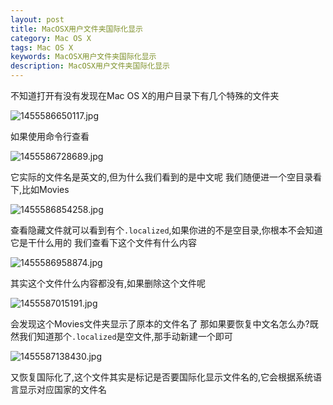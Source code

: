 ```yaml
---
layout: post
title: MacOSX用户文件夹国际化显示
category: Mac OS X
tags: Mac OS X
keywords: MacOSX用户文件夹国际化显示
description: MacOSX用户文件夹国际化显示
---
```


不知道打开有没有发现在Mac OS X的用户目录下有几个特殊的文件夹

![][1]

如果使用命令行查看

![][2]

它实际的文件名是英文的,但为什么我们看到的是中文呢
我们随便进一个空目录看下,比如Movies

![][3]

查看隐藏文件就可以看到有个`.localized`,如果你进的不是空目录,你根本不会知道它是干什么用的
我们查看下这个文件有什么内容

![][4]

其实这个文件什么内容都没有,如果删除这个文件呢

![][5]

会发现这个Movies文件夹显示了原本的文件名了
那如果要恢复中文名怎么办?既然我们知道那个`.localized`是空文件,那手动新建一个即可

![][6]

又恢复国际化了,这个文件其实是标记是否要国际化显示文件名的,它会根据系统语言显示对应国家的文件名

  [1]: /assets/images/Mac-OS-X-User-Folder/1455586650117.jpg "1455586650117.jpg"
  [2]: /assets/images/Mac-OS-X-User-Folder/1455586728689.jpg "1455586728689.jpg"
  [3]: /assets/images/Mac-OS-X-User-Folder/1455586854258.jpg "1455586854258.jpg"
  [4]: /assets/images/Mac-OS-X-User-Folder/1455586958874.jpg "1455586958874.jpg"
  [5]: /assets/images/Mac-OS-X-User-Folder/1455587015191.jpg "1455587015191.jpg"
  [6]: /assets/images/Mac-OS-X-User-Folder/1455587138430.jpg "1455587138430.jpg"
